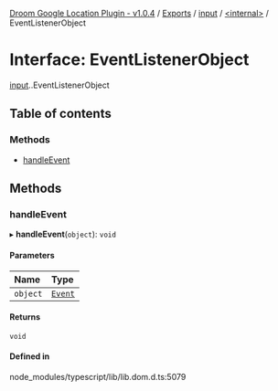 [Droom Google Location Plugin - v1.0.4](../README.md) / [Exports](../modules.md) / [input](../modules/input.md) / [<internal\>](../modules/input._internal_.md) / EventListenerObject

# Interface: EventListenerObject

[input](../modules/input.md).[<internal>](../modules/input._internal_.md).EventListenerObject

## Table of contents

### Methods

- [handleEvent](input._internal_.EventListenerObject.md#handleevent)

## Methods

### handleEvent

▸ **handleEvent**(`object`): `void`

#### Parameters

| Name | Type |
| :------ | :------ |
| `object` | [`Event`](../modules/input._internal_.md#event) |

#### Returns

`void`

#### Defined in

node_modules/typescript/lib/lib.dom.d.ts:5079
